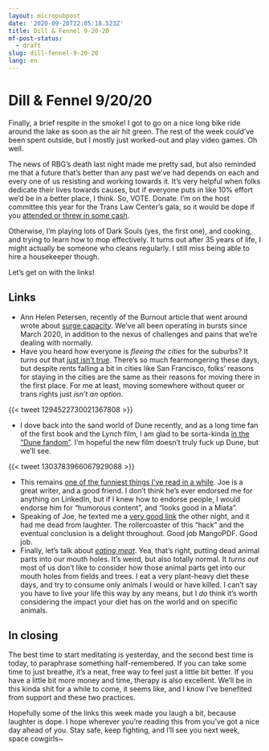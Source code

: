 ```yaml
---
layout: micropubpost
date: '2020-09-20T22:05:18.523Z'
title: Dill & Fennel 9-20-20
mf-post-status:
  - draft
slug: dill-fennel-9-20-20
lang: en
---
```

# Dill &amp; Fennel 9/20/20

Finally, a brief respite in the smoke! I got to go on a nice long bike ride around the lake as soon as the air hit green. The rest of the week could’ve been spent outside, but I mostly just worked-out and play video games. Oh well.

The news of RBG’s death last night made me pretty sad, but also reminded me that a future that’s better than any past we’ve had depends on each and every one of us resisting and working towards it. It’s very helpful when folks dedicate their lives towards causes, but if everyone puts in like 10% effort we’d be in a better place, I think. So, VOTE. Donate. I’m on the host committee this year for the Trans Law Center’s gala, so it would be dope if you [attended or threw in some cash](https://app.mobilecause.com/e/YB54-Q?vid=br1bq).

Otherwise, I’m playing lots of Dark Souls (yes, the first one), and cooking, and trying to learn how to mop effectively. It turns out after 35 years of life, I might actually be someone who cleans regularly. I still miss being able to hire a housekeeper though.

Let’s get on with the links!

## Links

- Ann Helen Petersen, recently of the Burnout article that went around wrote about [surge capacity](https://elemental.medium.com/your-surge-capacity-is-depleted-it-s-why-you-feel-awful-de285d542f4c). We’ve all been operating in bursts since March 2020, in addition to the nexus of challenges and pains that we’re dealing with normally. 
- Have you heard how everyone is _fleeing the cities_ for the suburbs? It _turns out_ that [just isn’t true](https://www.curbed.com/2020/8/31/21404333/suburbs-housing-boom-urban-exodus-coronavirus). There’s so much fearmongering these days, but despite rents falling a bit in cities like San Francisco, folks’ reasons for staying in the cities are the same as their reasons for moving there in the first place. For me at least, moving somewhere without queer or trans rights just _isn’t an option_.

{{&lt; tweet 1294522730021367808 &gt;}}

- I dove back into the sand world of Dune recently, and as a long time fan of the first book and the Lynch film, I am glad to be sorta-kinda [in the “Dune fandom”](https://theoutline.com/post/5333/dune-revival-2018-david-lynch). I’m hopeful the new film doesn’t truly fuck up Dune, but we’ll see.

{{&lt; tweet 1303783966067929088 &gt;}}

- This remains [one of the funniest things I’ve read in a while](https://theoutline.com/post/5495/how-to-beat-linked-in-the-game). Joe is a great writer, and a good friend. I don’t think he’s ever endorsed me for anything on LinkedIn, but if I knew how to endorse people, I would endorse him for “humorous content”, and “looks good in a Miata”.
- Speaking of Joe, he texted me a [very good link](https://mango.pdf.zone/finding-former-australian-prime-minister-tony-abbotts-passport-number-on-instagram) the other night, and it had me dead from laughter. The rollercoaster of this “hack” and the eventual conclusion is a delight throughout. Good job MangoPDF. Good job.
- Finally, let’s talk about [_eating meat_](https://www.bbc.com/future/article/20190206-what-the-meat-paradox-reveals-about-moral-decision-making). Yea, that’s right, putting dead animal parts into our mouth holes. It’s weird, but also totally normal. It _turns out_ most of us don’t like to consider how those animal parts get into our mouth holes from fields and trees. I eat a very plant-heavy diet these days, and try to consume only animals I would or have killed. I can’t say you have to live your life this way by any means, but I _do_ think it’s worth considering the impact your diet has on the world and on specific animals.

## In closing

The best time to start meditating is yesterday, and the second best time is today, to paraphrase something half-remembered. If you can take some time to just breathe, it’s a neat, free way to feel just a little bit better. If you have a little bit more money and time, therapy is also excellent. We’ll be in this kinda shit for a while to come, it seems like, and I know I’ve benefited from support and these two practices. 

Hopefully some of the links this week made you laugh a bit, because laughter is dope. I hope wherever you’re reading this from you’ve got a nice day ahead of you. Stay safe, keep fighting, and I’ll see you next week, space cowgirls~

